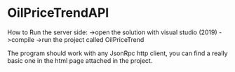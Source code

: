 # OilPriceTrendAPI

How to Run the server side:
->open the solution with visual studio (2019) 
->compile
->run the project called OilPriceTrend

The program should work with any JsonRpc http client, you can find a really basic one in the html page attached in the project.
